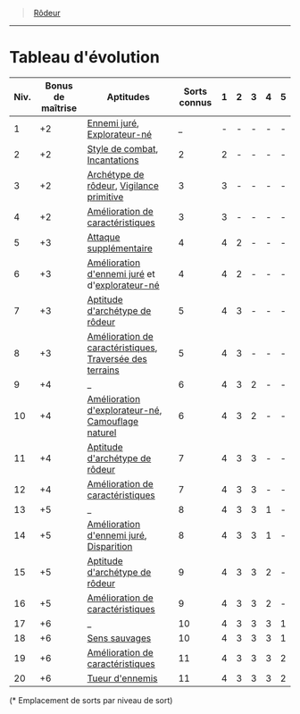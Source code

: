 ﻿---
!Generic
Id: ranger_hd.md#tableau-dévolution
ParentLink: ranger_hd.md#rôdeur
Name: Tableau d'évolution
ParentName: Rôdeur
NameLevel: 1
Attributes: {}
---
> [Rôdeur](hd_ranger.md)

---

# Tableau d'évolution

|Niv.|Bonus de maîtrise|Aptitudes|Sorts connus|1|2|3|4|5|
|---|---|---|---|---|---|---|---|---|
|1|+2|[Ennemi juré](hd_ranger_ennemi_jure.md), [Explorateur-né](hd_ranger_explorateur_ne.md)|_|-|-|-|-|-|
|2|+2|[Style de combat](hd_ranger_style_de_combat.md), [Incantations](hd_ranger_incantations.md)|2|2|-|-|-|-|
|3|+2|[Archétype de rôdeur](hd_ranger_archetype_de_rodeur.md), [Vigilance primitive](hd_ranger_vigilance_primitive.md)|3|3|-|-|-|-|
|4|+2|[Amélioration de caractéristiques](hd_ranger_amelioration_de_caracteristiques.md)|3|3|-|-|-|-|
|5|+3|[Attaque supplémentaire](hd_ranger_attaque_supplementaire.md)|4|4|2|-|-|-|
|6|+3|[Amélioration d'ennemi juré](hd_ranger_ennemi_jure.md) et d'[explorateur-né](hd_ranger_explorateur_ne.md)|4|4|2|-|-|-|
|7|+3|[Aptitude d'archétype de rôdeur](hd_ranger_archetype_de_rodeur.md)|5|4|3|-|-|-|
|8|+3|[Amélioration de caractéristiques](hd_ranger_amelioration_de_caracteristiques.md), [Traversée des terrains](hd_ranger_traversee_des_terrains.md)|5|4|3|-|-|-|
|9|+4|_|6|4|3|2|-|-|
|10|+4|[Amélioration d'explorateur-né](hd_ranger_explorateur_ne.md), [Camouflage naturel](hd_ranger_camouflage_naturel.md)|6|4|3|2|-|-|
|11|+4|[Aptitude d'archétype de rôdeur](hd_ranger_archetype_de_rodeur.md)|7|4|3|3|-|-|
|12|+4|[Amélioration de caractéristiques](hd_ranger_amelioration_de_caracteristiques.md)|7|4|3|3|-|-|
|13|+5|_|8|4|3|3|1|-|
|14|+5|[Amélioration d'ennemi juré](hd_ranger_ennemi_jure.md), [Disparition](hd_ranger_disparition.md)|8|4|3|3|1|-|
|15|+5|[Aptitude d'archétype de rôdeur](hd_ranger_archetype_de_rodeur.md)|9|4|3|3|2|-|
|16|+5|[Amélioration de caractéristiques](hd_ranger_amelioration_de_caracteristiques.md)|9|4|3|3|2|-|
|17|+6|_|10|4|3|3|3|1|
|18|+6|[Sens sauvages](hd_ranger_sens_sauvages.md)|10|4|3|3|3|1|
|19|+6|[Amélioration de caractéristiques](hd_ranger_amelioration_de_caracteristiques.md)|11|4|3|3|3|2|
|20|+6|[Tueur d'ennemis](hd_ranger_tueur_dennemis.md)|11|4|3|3|3|2|

(* Emplacement de sorts par niveau de sort)

